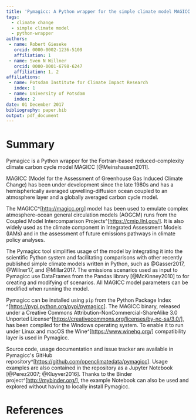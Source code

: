 ```yaml
---
title: 'Pymagicc: A Python wrapper for the simple climate model MAGICC'
tags:
  - climate change
  - simple climate model
  - python-wrapper
authors:
 - name: Robert Gieseke
   orcid: 0000-0002-1236-5109
   affiliation: 1
 - name: Sven N Willner
   orcid: 0000-0001-6798-6247
   affiliation: 1, 2
affiliations:
 - name: Potsdam Institute for Climate Impact Research
   index: 1
 - name: University of Potsdam
   index: 2
date: 01 December 2017
bibliography: paper.bib
output: pdf_document
---
```


# Summary

Pymagicc is a Python wrapper for the Fortran-based reduced-complexity
climate carbon cycle model MAGICC [@Meinshausen2011].

MAGICC (Model for the Assessment of Greenhouse Gas Induced Climate Change) has
been under development since the late 1980s and has a hemispherically averaged upwelling-diffusion ocean coupled to an atmosphere layer and a globally averaged carbon cycle model.

The MAGICC^[http://magicc.org] model has been used to emulate complex
atmosphere-ocean general circulation models (AOGCM) runs from the Coupled
Model Intercomparison Projects^[https://cmip.llnl.gov/].
It is also widely used as the climate component in Integrated Assessment Models (IAMs) and in the assessment of future emissions pathways in climate policy analyses.

The Pymagicc tool simplifies usage of the model by integrating it into the
scientific Python system and facilitating comparisons with other recently
published simple climate models written in Python, such as
@Gasser2017, @Willner17, and @Millar2017.
The emissions scenarios used as input to Pymagicc
use DataFrames from the Pandas library [@McKinney2010] to for creating and
modifying of scenarios.
All MAGICC model parameters can be modified when running the model.

Pymagicc can be installed using `pip` from the Python Package Index ^[<https://pypi.python.org/pypi/pymagicc>].
The MAGICC binary, released under a
Creative Commons Attribution-NonCommercial-ShareAlike 3.0 Unported
License^[https://creativecommons.org/licenses/by-nc-sa/3.0/], has been compiled
for the Windows operating system. To enable it to run under Linux and macOS the
Wine^[https://www.winehq.org/] compatibility layer is used in Pymagicc.

Source code, usage documentation and issue tracker are available in Pymagicc's GitHub
repository^[<https://github.com/openclimatedata/pymagicc>].
Usage examples are also contained in the repository as a Jupyter Notebook [@Perez2007; @Kluyver2016]. Thanks to the Binder project^[<http://mybinder.org/>], the example
Notebook can also be used and explored without having to locally install Pymagicc.

# References

